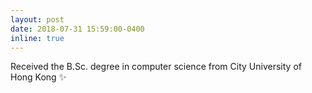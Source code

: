 ```yaml
---
layout: post
date: 2018-07-31 15:59:00-0400
inline: true
---
```


Received the B.Sc. degree in computer science from City University of Hong Kong :sparkles:
